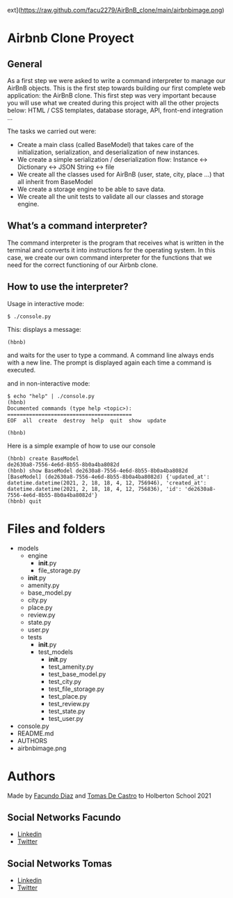 ext](https://raw.github.com/facu2279/AirBnB_clone/main/airbnbimage.png)
# Airbnb Clone Proyect

General
-------------
As a first step we were asked to write a command interpreter to manage our AirBnB objects.
This is the first step towards building our first complete web application: the AirBnB clone. This first step was very important because you will use what we created during this project with all the other projects below: HTML / CSS templates, database storage, API, front-end integration ...

The tasks we carried out were:

- Create a main class (called BaseModel) that takes care of the initialization, serialization, and deserialization of new instances.
- We create a simple serialization / deserialization flow: Instance <-> Dictionary <-> JSON String <-> file
- We create all the classes used for AirBnB (user, state, city, place ...) that all inherit from BaseModel
- We create a storage engine to be able to save data.
- We create all the unit tests to validate all our classes and storage engine.

What’s a command interpreter?
------------------
The command interpreter is the program that receives what is written in the terminal and converts it into instructions for the operating system. In this case, we create our own command interpreter for the functions that we need for the correct functioning of our Airbnb clone.

How to use the interpreter?
-----------------------

Usage in interactive mode: 
```
$ ./console.py
```
This: displays a message:
```
(hbnb)
```
and waits for the user to type a command. A command line always ends with a new line. The prompt is displayed again each time a command is executed.

and in non-interactive mode:
```
$ echo "help" | ./console.py
(hbnb)
Documented commands (type help <topic>):
========================================
EOF  all  create  destroy  help  quit  show  update

(hbnb)
```
Here is a simple example of how to use our console
```
(hbnb) create BaseModel
de2630a8-7556-4e6d-8b55-8b0a4ba8082d
(hbnb) show BaseModel de2630a8-7556-4e6d-8b55-8b0a4ba8082d
[BaseModel] (de2630a8-7556-4e6d-8b55-8b0a4ba8082d) {'updated_at': datetime.datetime(2021, 2, 18, 18, 4, 12, 756946), 'created_at': datetime.datetime(2021, 2, 18, 18, 4, 12, 756836), 'id': 'de2630a8-7556-4e6d-8b55-8b0a4ba8082d'}
(hbnb) quit
```

# Files and folders
- models
    - engine
        - __init__.py
        - file_storage.py
    - __init__.py
    - amenity.py
    - base_model.py
    - city.py
    - place.py
    - review.py
    - state.py
    - user.py
    - tests
        - __init__.py
        - test_models
            - __init__.py
            - test_amenity.py
            - test_base_model.py
            - test_city.py
            - test_file_storage.py
            - test_place.py
            - test_review.py
            - test_state.py
            - test_user.py
- console.py
- README.md
- AUTHORS
- airbnbimage.png

# Authors
Made by [Facundo Diaz](https://github.com/facu2279)
and [Tomas De Castro](https://github.com/tomi1710)
to Holberton School 2021

Social Networks Facundo
-------------------
- [Linkedin](https://www.linkedin.com/in/facundo-d%C3%ADaz-720110149/)
- [Twitter](https://twitter.com/facudiazuy)

Social Networks Tomas
-------------------
- [Linkedin](https://www.linkedin.com)
- [Twitter](https://twitter.com/Tomasdecastro6)